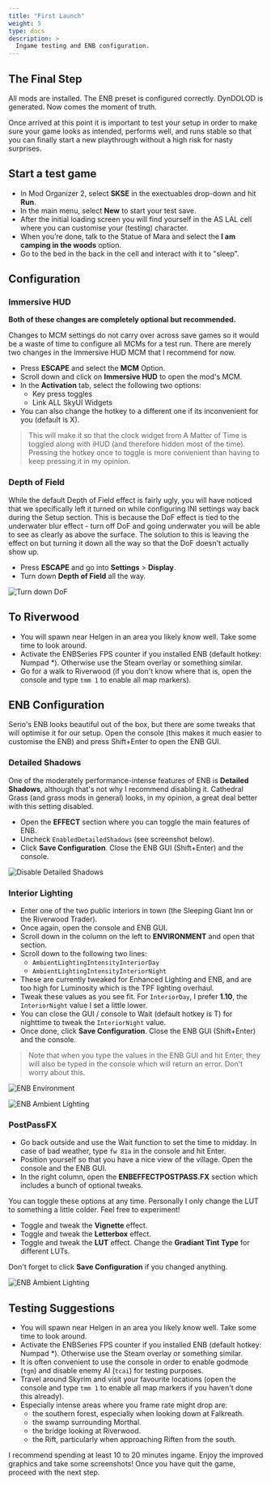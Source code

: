 ```yaml
---
title: "First Launch"
weight: 5
type: docs
description: >
  Ingame testing and ENB configuration.
---
```


## The Final Step

All mods are installed. The ENB preset is configured correctly. DynDOLOD is generated. Now comes the moment of truth.

Once arrived at this point it is important to test your setup in order to make sure your game looks as intended, performs well, and runs stable so that you can finally start a new playthrough without a high risk for nasty surprises.

## Start a test game

* In Mod Organizer 2, select **SKSE** in the exectuables drop-down and hit **Run**.
* In the main menu, select **New** to start your test save.
* After the initial loading screen you will find yourself in the AS LAL cell where you can customise your (testing) character.
* When you’re done, talk to the Statue of Mara and select the **I am camping in the woods** option.
* Go to the bed in the back in the cell and interact with it to "sleep".

## Configuration

### Immersive HUD

**Both of these changes are completely optional but recommended.**

Changes to MCM settings do not carry over across save games so it would be a waste of time to configure all MCMs for a test run. There are merely two changes in the Immersive HUD MCM that I recommend for now.

- Press **ESCAPE** and select the **MCM** Option.
- Scroll down and click on **Immersive HUD** to open the mod's MCM.
- In the **Activation** tab, select the following two options:
  - Key press toggles
  - Link ALL SkyUI Widgets
- You can also change the hotkey to a different one if its inconvenient for you (default is X).

> This will make it so that the clock widget from A Matter of Time is toggled along with iHUD (and therefore hidden most of the time). Pressing the hotkey once to toggle is more convenient than having to keep pressing it in my opinion.

### Depth of Field

While the default Depth of Field effect is fairly ugly, you will have noticed that we specifically left it turned on while configuring INI settings way back during the Setup section. This is because the DoF effect is tied to the underwater blur effect - turn off DoF and going underwater you will be able to see as clearly as above the surface. The solution to this is leaving the effect on but turning it down all the way so that the DoF doesn't actually show up.

* Press **ESCAPE** and go into **Settings** > **Display**.
* Turn down **Depth of Field** all the way.

![Turn down DoF](/Pictures/finalisation/turn_down_dof.jpg)

## To Riverwood

* You will spawn near Helgen in an area you likely know well. Take some time to look around.
* Activate the ENBSeries FPS counter if you installed ENB (default hotkey: Numpad *). Otherwise use the Steam overlay or something similar.
* Go for a walk to Riverwood (if you don't know where that is, open the console and type `tmm 1` to enable all map markers).

## ENB Configuration

Serio's ENB looks beautiful out of the box, but there are some tweaks that will optimise it for our setup. Open the console (this makes it much easier to customise the ENB) and press Shift+Enter to open the ENB GUI.

### Detailed Shadows

One of the moderately performance-intense features of ENB is **Detailed Shadows**, although that's not why I recommend disabling it. Cathedral Grass (and grass mods in general) looks, in my opinion, a great deal better with this setting disabled.

- Open the **EFFECT** section where you can toggle the main features of ENB.
- Uncheck `EnabledDetailedShadows` (see screenshot below).
- Click **Save Configuration**. Close the ENB GUI (Shift+Enter) and the console.

![Disable Detailed Shadows](/Pictures/finalisation/enb-disable-detailed-shadows.png)

### Interior Lighting

- Enter one of the two public interiors in town (the Sleeping Giant Inn or the Riverwood Trader).
- Once again, open the console and ENB GUI.
- Scroll down in the column on the left to **ENVIRONMENT** and open that section.
- Scroll down to the following two lines:
  - `AmbientLightingIntensityInteriorDay`
  - `AmbientLightingIntensityInteriorNight`
- These are currently tweaked for Enhanced Lighting and ENB, and are too high for Luminosity which is the TPF lighting overhaul.
- Tweak these values as you see fit. For `InteriorDay`, I prefer **1.10**, the `InteriorNight` value I set a little lower.
- You can close the GUI / console to Wait (default hotkey is T) for nighttime to tweak the `InteriorNight` value.
- Once done, click **Save Configuration**. Close the ENB GUI (Shift+Enter) and the console.

> Note that when you type the values in the ENB GUI and hit Enter, they will also be typed in the console which will return an error. Don't worry about this.

![ENB Environment](/Pictures/finalisation/enb-environment-section.png)

![ENB Ambient Lighting](/Pictures/finalisation/enb-tweak-interior-lighting.png)

### PostPassFX

- Go back outside and use the Wait function to set the time to midday. In case of bad weather, type `fw 81a` in the console and hit Enter.
- Position yourself so that you have a nice view of the village. Open the console and the ENB GUI.
- In the right column, open the **ENBEFFECTPOSTPASS.FX** section which includes a bunch of optional tweaks.

You can toggle these options at any time. Personally I only change the LUT to something a little colder. Feel free to experiment!

- Toggle and tweak the **Vignette** effect.
- Toggle and tweak the **Letterbox** effect.
- Toggle and tweak the **LUT** effect. Change the **Gradiant Tint Type** for different LUTs.

Don't forget to click **Save Configuration** if you changed anything.

![ENB Ambient Lighting](/Pictures/finalisation/enb-postpass-fx.png)

## Testing Suggestions

* You will spawn near Helgen in an area you likely know well. Take some time to look around.
* Activate the ENBSeries FPS counter if you installed ENB (default hotkey: Numpad *). Otherwise use the Steam overlay or something similar.
* It is often convenient to use the console in order to enable godmode (`tgm`) and disable enemy AI (`tcai`) for testing purposes.
* Travel around Skyrim and visit your favourite locations (open the console and type `tmm 1` to enable all map markers if you haven't done this already).
* Especially intense areas where you frame rate might drop are:
  * the southern forest, especially when looking down at Falkreath.
  * the swamp surrounding Morthal.
  * the bridge looking at Riverwood.
  * the Rift, particularly when approaching Riften from the south.

I recommend spending at least 10 to 20 minutes ingame. Enjoy the improved graphics and take some screenshots! Once you have quit the game, proceed with the next step.